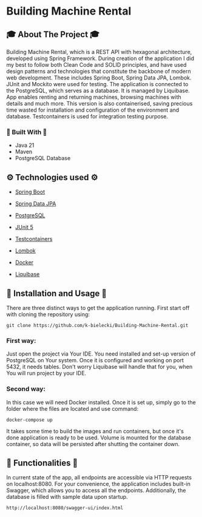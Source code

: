# Building Machine Rental
<!-- ABOUT THE PROJECT -->
## 🎓 About The Project 🎓
Building Machine Rental, which is a REST API with hexagonal architecture, developed using Spring Framework. During creation of the application I did my best to follow both Clean Code and SOLID principles, and have used design patterns and technologies that constitute the backbone of modern web development. These includes Spring Boot, Spring Data JPA, Lombok. JUnit and Mockito were used for testing. The application is connected to the PostgreSQL, which serves as a database. It is managed by Liquibase.
App enables renting and returning machines, browsing machines with details and much more. This version is also containerised, saving precious time wasted for installation and configuration of the environment and database. Testcontainers is used for integration testing purpose. 

### 🔨 Built With 🔨
* Java 21
* Maven
* PostgreSQL Database

<!-- TECHNOLOGIES USED -->
## ⚙️ Technologies used ⚙️
* [Spring Boot](https://spring.io/projects/spring-boot)
* [Spring Data JPA](https://spring.io/projects/spring-data-jpa)
* [PostgreSQL](https://www.postgresql.org/)
* [JUnit 5](https://junit.org/junit5/)
* [Testcontainers](https://testcontainers.com/)
* [Lombok](https://projectlombok.org/)
* [Docker](https://www.docker.com/)
* [Liquibase](https://www.liquibase.com/)

  <!-- INSTALLATION AND USAGE -->
## 🧭 Installation and Usage 🧭
There are three distinct ways to get the application running. 
First start off with cloning the repository using:

`git clone https://github.com/k-bielecki/Building-Machine-Rental.git`
### First way:
Just open the project via Your IDE. You need installed and set-up version of PostgreSQL on Your system. Once it is configured and working on port 5432, it needs tables. Don't worry Liquibase will handle that for you, when You will run project by your IDE.

### Second way:
In this case we will need Docker installed. Once it is set up, simply go to the folder where the files are located and use command:

`docker-compose up`

It takes some time to build the images and run containers, but once it's done application is ready to be used. Volume is mounted for the database container, so data will be persisted after shutting the container down.  

## 🎯 Functionalities 🎯
In current state of the app, all endpoints are accessible via HTTP requests on localhost:8080.
For your convenience, the application includes built-in Swagger, which allows you to access all the endpoints.
Additionally, the database is filled with sample data upon startup.

`http://localhost:8080/swagger-ui/index.html`

